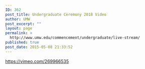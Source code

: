 ```yaml
---
ID: 362
post_title: Undergraduate Ceremony 2018 Video
author: UMW
post_excerpt: ""
layout: page
permalink: >
  http://www.umw.edu/commencement/undergraduate/live-stream/
published: true
post_date: 2015-05-08 21:33:52
---
```

https://vimeo.com/269966535